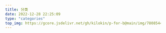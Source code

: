 ```yaml
---
title: 分类
date: 2022-12-28 22:25:09
type: "categories"
top_img: https://gcore.jsdelivr.net/gh/kilokin/p-for-b@main/img/78085446_p0_master1200.jpg
---
```

